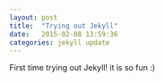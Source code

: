 ```yaml
---
layout: post
title:  "Trying out Jekyll" 
date:   2015-02-08 13:59:36
categories: jekyll update
---
```



First time trying out Jekyll! it is so fun :)